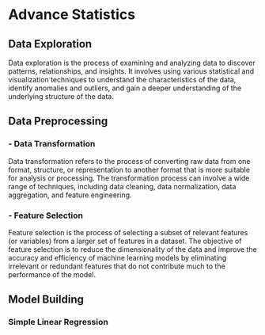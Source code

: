 # Advance Statistics

## Data Exploration
Data exploration is the process of examining and analyzing data to discover patterns, relationships, and insights. It involves using various statistical and visualization techniques to understand the characteristics of the data, identify anomalies and outliers, and gain a deeper understanding of the underlying structure of the data.

## Data Preprocessing
### - Data Transformation
Data transformation refers to the process of converting raw data from one format, structure, or representation to another format that is more suitable for analysis or processing. The transformation process can involve a wide range of techniques, including data cleaning, data normalization, data aggregation, and feature engineering.

### - Feature Selection
Feature selection is the process of selecting a subset of relevant features (or variables) from a larger set of features in a dataset. The objective of feature selection is to reduce the dimensionality of the data and improve the accuracy and efficiency of machine learning models by eliminating irrelevant or redundant features that do not contribute much to the performance of the model.

## Model Building
### Simple Linear Regression
